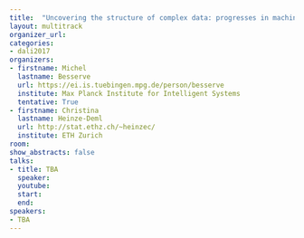 ```yaml
---
title:  "Uncovering the structure of complex data: progresses in machine learning and causal inference"
layout: multitrack
organizer_url: 
categories:
- dali2017
organizers:
- firstname: Michel 
  lastname: Besserve
  url: https://ei.is.tuebingen.mpg.de/person/besserve
  institute: Max Planck Institute for Intelligent Systems
  tentative: True
- firstname: Christina 
  lastname: Heinze-Deml
  url: http://stat.ethz.ch/~heinzec/
  institute: ETH Zurich
room: 
show_abstracts: false
talks:
- title: TBA
  speaker:
  youtube: 
  start: 
  end: 
speakers:
- TBA 
---
```

